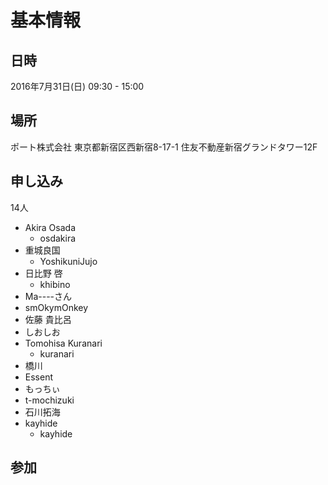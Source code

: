 基本情報
========

日時
----

2016年7月31日(日) 09:30 - 15:00

場所
----

ポート株式会社
東京都新宿区西新宿8-17-1 住友不動産新宿グランドタワー12F

申し込み
--------

14人

* Akira Osada
	+ osdakira
* 重城良国
	+ YoshikuniJujo
* 日比野 啓
	+ khibino
* Ma----さん
* smOkymOnkey
* 佐藤 貴比呂
* しおしお
* Tomohisa Kuranari
	+ kuranari
* 橋川
* Essent
* もっちぃ
* t-mochizuki
* 石川拓海
* kayhide
	+ kayhide

参加
----
